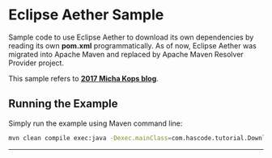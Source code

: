 # Eclipse Aether Sample

Sample code to use Eclipse Aether to download its own dependencies by reading its own __pom.xml__ programmatically. As of now, Eclipse Aether was migrated into Apache Maven and replaced by Apache Maven Resolver Provider project.

This sample refers to [**2017 Micha Kops blog**][1].

## Running the Example

Simply run the example using Maven command line:

```bash
mvn clean compile exec:java -Dexec.mainClass=com.hascode.tutorial.DownloadingArtifactsByPomExample
```

----

  [1]:http://www.hascode.com/2017/09/downloading-maven-artifacts-from-a-pom-file-programmatically-with-eclipse-aether/